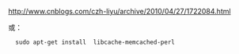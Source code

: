 http://www.cnblogs.com/czh-liyu/archive/2010/04/27/1722084.html

或：

      sudo apt-get install  libcache-memcached-perl
